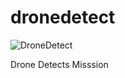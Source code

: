 # dronedetect

![DroneDetect](https://github.com/innovativethinker/dronedetect/assets/127458338/fe4aead7-983f-4d6c-b278-6a4d82054427)

Drone Detects Misssion
